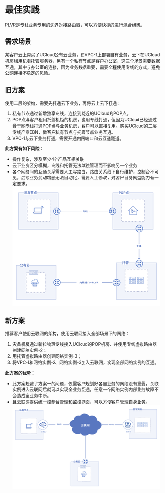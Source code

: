# 最佳实践
PLVR是专线业务专用的边界对接路由器，可以方便快捷的进行混合组网。

## 需求场景
某客户云上购买了UCloud公有云业务，在VPC-1上部署自有业务，云下在UCloud机房租用机柜托管服务器，另有一个私有节点是客户办公室，这三个场景需要数据互通，其中与办公室的连接，因为业务数据重要，需要全程使用专线的方式，避免公网连接不稳定的风险。

## 旧方案
使用二层的架构，需要先打通云下业务，再将云上云下打通：
1. 私有节点通过新增独享专线，连接到就近的UCloud的POP点。
2. POP点与客户租用托管机柜的机房，也用专线打通，但因为UCloud已经通过骨干网专线打通POP点与业务机房，客户可以直接复用。购买UCloud的二层专线产品EBN，做客户私有节点与托管节点业务互通。
3. VPC-1与云下业务打通，需要开通内网端口和云互通隧道。

**此方案有如下风险：**
- 操作复杂，涉及至少4个产品互相关联
- 云下业务区分模糊，专线和托管无法单独管理而不影响另一个业务
- 各个网络间的互通关系需要人工写路由，路由关系线下自行维护，控制台不可见，后续业务变动增删无法自动化，需要人工修改，对客户自身网运能力有一定要求。
![](/images/44.png)

## 新方案
推荐客户使用云联网的架构，使用云联网接入全部场景下的网络：
1. 灾备机房通过新拉物理专线接入UCloud的POP机房，并使用专线虚拟路由器创建网络实例-2；
2. 用托管虚拟路由器创建网络实例-3；
3. 将VPC-1和网络实例-2、网络实例-3加入云联网，实现全部网络实例的互通。

**此方案的优势：**
- 此方案规避了方案一的问题，仅需客户规划好各自业务的网段没有重叠，关联实例进入云联网后就可以实现全业务互通，任意一个网络实例内部业务故障不会造成全业务中断。
- 且云联网提供统一控制台管理和监控界面，可以方便客户管理自身业务。
![](/images/43.png)








